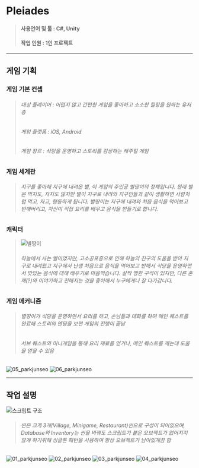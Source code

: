 # Pleiades
> #### 사용언어 및 툴 : C#, Unity
> #### 작업 인원 : 1인 프로젝트

--------
## 게임 기획
### 게임 기본 컨셉
> ###### 대상 플레이어 : 어렵지 않고 간편한 게임을 좋아하고 소소한 힐링을 원하는 유저층
> ###### 게임 플랫폼 : iOS, Android
> ###### 게임 장르 : 식당을 운영하고 스토리를 감상하는 캐주얼 게임

### 게임 세계관
> ###### 지구를 좋아해 지구에 내려온 별, 이 게임의 주인공 별땅이의 정체입니다. 원래 별은 먹지도, 자지도 않지만 별이 지구로 내려와 지구인들과 같이 생활하면 사람처럼 먹고, 자고, 행동하게 됩니다. 별땅이는 지구에 내려와 처음 음식을 먹어보고 반해버리고, 자신이 직접 요리를 배우고 음식을 만들기로 합니다.

### 캐릭터
> ![별땅이](https://user-images.githubusercontent.com/75113789/101164123-0868e680-3678-11eb-8e91-a587d40d0d83.png)
> ###### 하늘에서 사는 별이었지만, 고소공포증으로 인해 하늘의 친구의 도움을 받아 지구로 내려왔고 지구에서 난생 처음으로 음식을 먹어보고 반해서 식당을 운영하면서 맛있는 음식에 대해 배우기로 마음먹습니다. 살짝 맹한 구석이 있지만, 다른 존재(?)와 이야기하고 친해지는 것을 좋아해서 누구에게나 잘 다가갑니다.

### 게임 메커니즘
> ###### 별땅이가 식당을 운영하면서 요리를 하고, 손님들과 대화를 하며 메인 퀘스트를 완료해 스토리의 엔딩을 보면 게임의 진행이 끝남
> ###### 서브 퀘스트와 미니게임을 통해 요리 재료를 얻거나, 메인 퀘스트를 깨는데 도움을 얻을 수 있음

![05_parkjunseo](https://user-images.githubusercontent.com/75113789/101164581-904ef080-3678-11eb-84e9-f408485d2e42.PNG)
![06_parkjunseo](https://user-images.githubusercontent.com/75113789/101164583-904ef080-3678-11eb-866c-cb89a1c44b36.PNG)

-------
## 작업 설명
![스크립트 구조](https://user-images.githubusercontent.com/75113789/101277327-fe212680-37f6-11eb-9452-2393ae793a78.PNG)
> ###### 씬은 크게 3개(Village, Minigame, Restaurant)씬으로 구성이 되어있으며, Database와 Inventory는 씬을 바꿔도 스크립트가 붙은 오브젝트가 없어지지 않게 하기위해 싱글톤 패턴을 사용하여 항상 오브젝트가 남아있게끔 함


![01_parkjunseo](https://user-images.githubusercontent.com/75113789/101164574-8d540000-3678-11eb-9453-d4d1fe8fcaae.png)
![02_parkjunseo](https://user-images.githubusercontent.com/75113789/101164577-8f1dc380-3678-11eb-808c-a94147d31d51.PNG)
![03_parkjunseo](https://user-images.githubusercontent.com/75113789/101164579-8f1dc380-3678-11eb-84bd-ec63756524e0.PNG)
![04_parkjunseo](https://user-images.githubusercontent.com/75113789/101164580-8fb65a00-3678-11eb-94d6-2fe6bb56bf10.PNG)
> ###### 
